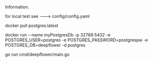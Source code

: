 Information.

for local test see ---> config/config.yaml 

docker pull postgres:latest

docker run
    --name myPostgresDb
    -p 32768:5432
    -e POSTGRES_USER=postgres
    -e POSTGRES_PASSWORD=postgrespw
    -e POSTGRES_DB=deepflower
    -d postgres

go run cmd/deepflower/main.go